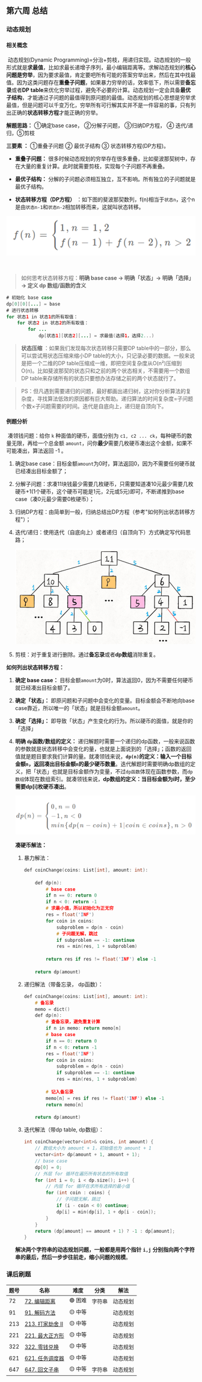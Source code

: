 ## 第六周 总结

### 动态规划

#### 相关概念

  ​	 动态规划(Dynamic Programming)=分治+剪枝，用递归实现。动态规划的一般形式就是**求最值**，比如求最长递增子序列，最小编辑距离等。求解动态规划的**核心问题是穷举**，因为要求最值，肯定要吧所有可能的答案穷举出来，然后在其中找最值。因为这类问题存在**重叠子问题**，如果暴力穷举的话，效率低下，所以需要**备忘录**或者**DP table**来优化穷举过程，避免不必要的计算。动态规划一定会具备**最优子结构**，才能通过子问题的最值得到原问题的最值。动态规划的核心思想是穷举求最值，但是问题可以千变万化，穷举所有可行解其实并不是一件容易的事，只有列出正确的**状态转移方程**才能正确的穷举。

**解题思路：** ①确定base case， ②分解子问题， ③归纳DP方程， ④ 迭代/递归，⑤剪枝

**三要素 ：** ①重叠子问题 ② 最优子结构 ③ 状态转移方程(DP方程)。

- **重叠子问题：** 很多时候动态规划的穷举存在很多重叠，比如斐波那契树中，存在大量的重复计算。此时就需要剪枝，实现每个子问题不再重叠。

- **最优子结构：** 分解的子问题必须相互独立，互不影响。所有独立的子问题就是最优子结构。

- **状态转移方程（DP方程）** ：如下图的斐波那契数列，f(n)相当于`状态n`，这个n是由`状态n-1`和`状态n-2`相加转移而来，这就叫状态转移。

![fib](https://github.com/HolaAmigoV5/Images/raw/master/fib.png)

​	

>如何思考状态转移方程：**明确 base case ­­­­­­­­→ 明确「状态」→ 明确「选择」 → 定义 dp 数组/函数的含义**

```java
# 初始化 base case
dp[0][0][...] = base
# 进行状态转移
for 状态1 in 状态1的所有取值：
    for 状态2 in 状态2的所有取值：
        for ...
            dp[状态1][状态2][...] = 求最值(选择1，选择2...)
```

> **状态压缩** ：如果我们发现每次状态转移只需要DP table中的一部分，那么可以尝试用状态压缩来缩小DP table的大小，只记录必要的数据。一般来说是把一个二维的DP table压缩成一维，即把空间复杂度从O(n²)压缩到O(n)。比如斐波那契的状态只和之前的两个状态相关，不需要用一个数组DP table来存储所有的状态只要想办法存储之前的两个状态就行了。	

> PS：但凡遇到需要递归的问题，最好都画出递归树，这对你分析算法的复杂度，寻找算法低效的原因都有巨大帮助。递归算法的时间复杂度=子问题个数×子问题需要的时间。迭代是自底向上，递归是自顶向下。

#### 例题分析

​	 凑领钱问题：给你 `k` 种面值的硬币，面值分别为 `c1, c2 ... ck`，每种硬币的数量无限，再给一个总金额 `amount`，问你**最少**需要几枚硬币凑出这个金额，如果不可能凑出，算法返回 -1 。

1. 确定base case：目标金额`amount`为0时，算法返回0，因为不需要任何硬币就已经凑出目标金额了；

2. 分解子问题：求凑11块钱最少需要几枚硬币，只需要知道凑10元最少需要几枚硬币+1(1个硬币，这个硬币可能是1元，2元或5元)即可，不断递推到base case（凑0元最少需要0枚硬币）；

3. 归纳DP方程：由简单到一般，归纳总结出DP方程（参考"如何列出状态转移方程"）；

4. 迭代/递归：使用迭代（自底向上）或者递归（自顶向下）方式确定写代码思路；

   <img src="https://github.com/HolaAmigoV5/Images/raw/master/coinchange1.png" style="zoom:70%;" />

5. 剪枝：对于重复进行删除。通过**备忘录**或者**dp数组**消除重复。

**如何列出状态转移方程：** 

1. **确定 base case：** 目标金额`amount`为0时，算法返回0，因为不需要任何硬币就已经凑出目标金额了。

2. **确定「状态」：** 即原问题和子问题中会变化的变量。目标金额会不断地向base case靠近，所以唯一的「状态」就是目标金额`amount`。

3. **确定「选择」：** 即导致「状态」产生变化的行为。所以硬币的面值，就是你的「选择」

4. **明确 `dp`函数/数组的定义：** 递归解题时需要一个递归的dp函数，一般来说函数的参数就是状态转移中会变化的量，也就是上面说到的「选择」；函数的返回值就是题目要求我们计算的量。就凑领钱来说，**`dp(n)`的定义：输入一个目标金额`n`，返回凑出目标金额`n`的最少硬币数量**。迭代解题时需要明确dp数组的定义，把「状态」也就是目标金额作为变量，不过`dp函数`体现在函数参数，而`dp数组`体现在数组索引。就凑领钱来说，**dp数组的定义：当目标金额为i时，至少需要dp[i]枚硬币凑出**。

   <img src="https://github.com/HolaAmigoV5/Images/raw/master/coinchange.png" alt="coinchange" style="zoom:70%;" />

   **凑硬币解法：**

   1. 暴力解法：

      ```c++
      def coinChange(coins: List[int], amount: int):
      
          def dp(n):
              # base case
              if n == 0: return 0
              if n < 0: return -1
              # 求最小值，所以初始化为正无穷
              res = float('INF')
              for coin in coins:
                  subproblem = dp(n - coin)
                  # 子问题无解，跳过
                  if subproblem == -1: continue
                  res = min(res, 1 + subproblem)
      
              return res if res != float('INF') else -1
      
          return dp(amount)
      ```

      

   2. 递归解法（带备忘录， dp函数）：

      ```c++
      def coinChange(coins: List[int], amount: int):
          # 备忘录
          memo = dict()
          def dp(n):
              # 查备忘录，避免重复计算
              if n in memo: return memo[n]
              # base case
              if n == 0: return 0
              if n < 0: return -1
              res = float('INF')
              for coin in coins:
                  subproblem = dp(n - coin)
                  if subproblem == -1: continue
                  res = min(res, 1 + subproblem)
      
              # 记入备忘录
              memo[n] = res if res != float('INF') else -1
              return memo[n]
      
          return dp(amount)
      ```

      

   3. 迭代解法（带dp table, dp数组）：

      ```c++
      int coinChange(vector<int>& coins, int amount) {
          // 数组大小为 amount + 1，初始值也为 amount + 1
          vector<int> dp(amount + 1, amount + 1);
          // base case
          dp[0] = 0;
          // 外层 for 循环在遍历所有状态的所有取值
          for (int i = 0; i < dp.size(); i++) {
              // 内层 for 循环在求所有选择的最小值
              for (int coin : coins) {
                  // 子问题无解，跳过
                  if (i - coin < 0) continue;
                  dp[i] = min(dp[i], 1 + dp[i - coin]);
              }
          }
          return (dp[amount] == amount + 1) ? -1 : dp[amount];
      }
      ```

   **解决两个字符串的动态规划问题，一般都是用两个指针** **`i,j`** **分别指向两个字符串的最后，然后一步步往前走，缩小问题的规模**。

### 课后刷题

| 题号 | 名称                                                         | 难度   | 分类   | 解法     |
| ---- | ------------------------------------------------------------ | ------ | ------ | -------- |
| 72   | [72. 编辑距离](https://leetcode-cn.com/problems/edit-distance/) | 🟢 困难 | 字符串 | 动态规划 |
| 91   | [91. 解码方法](https://leetcode-cn.com/problems/decode-ways/) | 🟡 中等 |        | 动态规划 |
| 213  | [213. 打家劫舍 II](https://leetcode-cn.com/problems/house-robber-ii/) | 🟡 中等 |        | 动态规划 |
| 221  | [221. 最大正方形](https://leetcode-cn.com/problems/maximal-square/) | 🟡 中等 |        | 动态规划 |
| 322  | [322. 零钱兑换](https://leetcode-cn.com/problems/coin-change/) | 🟡 中等 |        | 动态规划 |
| 621  | [621. 任务调度器](https://leetcode-cn.com/problems/task-scheduler/) | 🟡 中等 |        | 动态规划 |
| 647  | [647. 回文子串](https://leetcode-cn.com/problems/palindromic-substrings/) | 🟡 中等 | 字符串 | 动态规划 |

